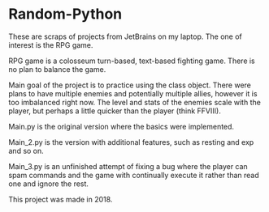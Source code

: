 # Random-Python

These are scraps of projects from JetBrains on my laptop. The one of interest is the RPG game.

RPG game is a colosseum turn-based, text-based fighting game. There is no plan to balance the game.

Main goal of the project is to practice using the class object. There were plans to have multiple enemies and potentially multiple allies, however it is too imbalanced right now.
The level and stats of the enemies scale with the player, but perhaps a little quicker than the player (think FFVIII).

Main.py is the original version where the basics were implemented.

Main_2.py is the version with additional features, such as resting and exp and so on.

Main_3.py is an unfinished attempt of fixing a bug where the player can spam commands and the game with continually execute it rather than read one and ignore the rest.

This project was made in 2018.
